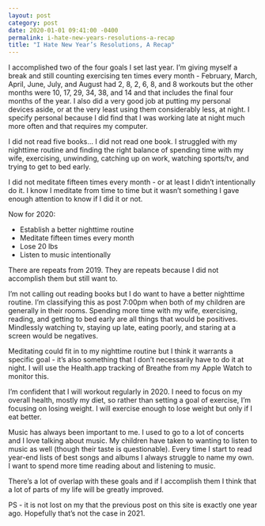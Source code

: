 ```yaml
---
layout: post
category: post
date: 2020-01-01 09:41:00 -0400
permalink: i-hate-new-years-resolutions-a-recap
title: "I Hate New Year’s Resolutions, A Recap"
---
```


I accomplished two of the four goals I set last year. I’m giving myself a break and still counting exercising ten times every month - February, March, April, June, July, and August had 2, 8, 2, 6, 8, and 8 workouts but the other months were 10, 17, 29, 34, 38, and 14 and that includes the final four months of the year. I also did a very good job at putting my personal devices aside, or at the very least using them considerably less, at night. I specify personal because I did find that I was working late at night much more often and that requires my computer.  

I did not read five books... I did not read one book. I struggled with my nighttime routine and finding the right balance of spending time with my wife, exercising, unwinding, catching up on work, watching sports/tv, and trying to get to bed early. 

I did not meditate fifteen times every month - or at least I didn’t intentionally do it. I know I meditate from time to time but it wasn’t something I gave enough attention to know if I did it or not.  

Now for 2020:

+ Establish a better nighttime routine
+ Meditate fifteen times every month
+ Lose 20 lbs
+ Listen to music intentionally

There are repeats from 2019. They are repeats because I did not accomplish them but still want to.  

I’m not calling out reading books but I do want to have a better nighttime routine. I’m classifying this as post 7:00pm when both of my children are generally in their rooms. Spending more time with my wife, exercising, reading, and getting to bed early are all things that would be positives. Mindlessly watching tv, staying up late, eating poorly, and staring at a screen would be negatives.  

Meditating could fit in to my nighttime routine but I think it warrants a specific goal - it’s also something that I don’t necessarily have to do it at night. I will use the Health.app tracking of Breathe from my Apple Watch to monitor this.  

I’m confident that I will workout regularly in 2020. I need to focus on my overall health, mostly my diet, so rather than setting a goal of exercise, I’m focusing on losing weight. I will exercise enough to lose weight but only if I eat better.  

Music has always been important to me. I used to go to a lot of concerts and I love talking about music. My children have taken to wanting to listen to music as well (though their taste is questionable). Every time I start to read year-end lists of best songs and albums I always struggle to name my own. I want to spend more time reading about and listening to music.  

There’s a lot of overlap with these goals and if I accomplish them I think that a lot of parts of my life will be greatly improved.

PS - it is not lost on my that the previous post on this site is exactly one year ago. Hopefully that’s not the case in 2021.  